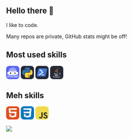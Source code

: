 ## Hello there 👋
I like to code.

Many repos are private, GitHub stats might be off!


## Most used skills
<img src="/icons/DiscordBots.svg" width=36 height=36> <img src="/icons/Python-Dark.svg" width=36 height=36> <img src="/icons/Powershell-Dark.svg" width=36 height=36> <img src="/icons/Java-Dark.svg" width=36 height=36>

## Meh skills
<img src="/icons/HTML.svg" width=36 height=36> <img src="/icons/CSS.svg" width=36 height=36> <img src="/icons/JavaScript.svg" width=36 height=36>


<a href="https://github.com/SnakeFist007" align="left"><img src="https://github-readme-stats.vercel.app/api/top-langs/?username=SnakeFist007&layout=compact&theme=dark#gh-dark-mode-only"/></a>

